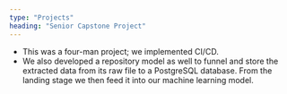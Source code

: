 ```yaml
---
type: "Projects"
heading: "Senior Capstone Project" 
---
```

* This was a four-man project; we implemented CI/CD.
* We also developed a repository model as well to
funnel and store the extracted data from its raw file
to a PostgreSQL database. From the landing stage
we then feed it into our machine learning model. 

